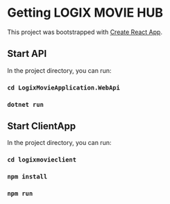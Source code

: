 # Getting LOGIX MOVIE HUB

This project was bootstrapped with [Create React App](https://github.com/facebook/create-react-app).

## Start API

In the project directory, you can run:

### `cd LogixMovieApplication.WebApi`
### `dotnet run`


## Start ClientApp

In the project directory, you can run:

### `cd logixmovieclient`
### `npm install`
### `npm run`
